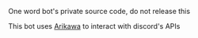One word bot's private source code, do not release this

This bot uses [Arikawa](https://github.com/diamondburned/arikawa) to interact with discord's APIs
